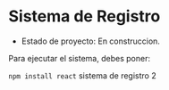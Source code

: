 <h1>Sistema de Registro</h1>

- Estado de proyecto: En construccion.

Para ejecutar el sistema, debes poner:

```npm install react```
sistema de registro 2
